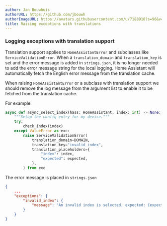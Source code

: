 ```yaml
---
author: Jan Bouwhuis
authorURL: https://github.com/jbouwh
authorImageURL: https://avatars.githubusercontent.com/u/7188918?s=96&v=4
title: Raising exceptions with translations
---
```


### Logging exceptions with translation support

Translation support applies to `HomeAssistantError` and subclasses like `ServiceValidationError`. When a `translation_domain` and `translation_key` is set and the error message is added in `strings.json`, it is no longer needed to add the error message string for the local logging. Home Assistant will automatically fetch the English error message from the translation cache.

When raising `HomeAssistantError` or a subclass with translation support we should remove the log message from the argument list to enable it to be fetched from the translation cache.

For example:

```python
async def async_select_index(hass: HomeAssistant, index: int) -> None:
    """Setup the config entry for my device."""
    try:
        check_index(index)
    except ValueError as exc:
        raise ServiceValidationError(
            translation_domain=DOMAIN,
            translation_key="invalid_index",
            translation_placeholders={
                "index": index,
                "expected": expected,
            },
        ) from exc
```

The error message is placed in `strings.json`

```json
{
    ...
    "exceptions": {
        "invalid_index": {
            "message": "An invalid index is selected, expected: {expected}, got: {index}"
        }
    }
}
```
